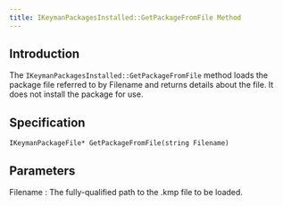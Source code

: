 ```yaml
---
title: IKeymanPackagesInstalled::GetPackageFromFile Method
---
```


## Introduction

The `IKeymanPackagesInstalled::GetPackageFromFile` method loads the
package file referred to by Filename and returns details about the file.
It does not install the package for use.

## Specification

``` clike
IKeymanPackageFile* GetPackageFromFile(string Filename)
```

## Parameters

Filename
:   The fully-qualified path to the .kmp file to be loaded.
